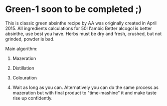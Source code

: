 # Green-1 soon to be completed ;)

This is classic green absinthe recipe by AA was originally created in April 2015.
  All ingredients calculations for 50l l'ambic 
  Better alcogol is better absinthe, use best you have.
  Herbs must be dry and fresh, crushed, but not grinded, powder is bad.
  
  Main algorithm: 

1. Mazeration 
  

2. Distillation


3. Colouration 

4. Wait as long as you can. 
    Alternatively you can do the same process as mazeration but with final product to "time-mashine" it and make taste rise up confidently.




